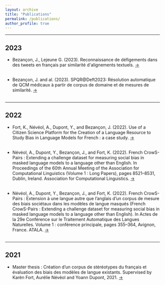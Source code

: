 ```yaml
---
layout: archive
title: "Publications"
permalink: /publications/
author_profile: true
---
```


<!--{% if author.googlescholar %}
  You can also find my articles on <u><a href="{{author.googlescholar}}">my Google Scholar profile</a>.</u>
{% endif %}

{% include base_path %}

{% for post in site.publications reversed %}
  {% include archive-single.html %}
{% endfor %}-->

---

## 2023

* Bezançon, J., Lejeune G. (2023). Reconnaissance de défigements dans des tweets en français par similarité d'alignements textuels. <a target="_blank" href="https://hal.science/hal-04130174/"> → </a> <br> <br>

* Bezançon, J. and al. (2023). SPQR@Deft2023: Résolution automatique de QCM médicaux à partir de corpus de domaine et de mesures de similarité. <a target="_blank" href="https://hal.science/hal-04131579/"> → </a> <br> <br>

---

## 2022

* Fort, K., Névéol, A., Dupont, Y., and Bezançon, J. (2022). Use of a Citizen Science Platform for the Creation of a Language Resource to Study Bias in Language Models for French : a case study. <a target="_blank" href="https://inria.hal.science/hal-03693686/"> → </a> <br> <br>

* Névéol, A., Dupont, Y., Bezançon, J., and Fort, K. (2022). French CrowS-Pairs : Extending a challenge dataset for measuring social bias in masked language models to a language other than English. In Proceedings of the 60th Annual Meeting of the Association for Computational Linguistics (Volume 1 : Long Papers), pages 8521–8531, Dublin, Ireland. Association for Computational Linguistics. <a target="_blank" href="https://aclanthology.org/2022.acl-long.583/"> → </a> <br> <br>

* Névéol, A., Dupont, Y., Bezançon, J., and Fort, K. (2022). French CrowS-Pairs : Extension à une langue autre que l’anglais d’un corpus de mesure des biais sociétaux dans les modèles de langue masqués (French CrowS-Pairs : Extending a challenge dataset for measuring social bias in masked language models to a language other than English). In Actes de la 29e Conférence sur le Traitement Automatique des Langues Naturelles. Volume 1 : conférence principale, pages 355–364, Avignon, France. ATALA. <a target="_blank" href="https://aclanthology.org/2022.jeptalnrecital-taln.35/"> → </a> <br> <br>

---

## 2021

* Master thesis : Création d’un corpus de stéréotypes du français et évaluation des biais des modèles de langue existants. Supervised by Karën Fort, Aurélie Névéol and Yoann Dupont, 2021. <a target="_blank" href="{{ site.url }}{{ site.baseurl }}/files/master_thesis.pdf"> → </a> <br> <br>